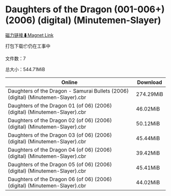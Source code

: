 # Daughters of the Dragon (001-006+) (2006) (digital) (Minutemen-Slayer)

[磁力链接⬇Magnet Link](magnet:?xt=urn:btih:eefad015707711772a97b74e463ffe38e9af03ea&dn=Daughters%20of%20the%20Dragon%20%28001-006%2B%29%20%282006%29%20%28digital%29%20%28Minutemen-Slayer%29)

打包下载📦仍在工事中

文件数：7

总大小：544.71MiB

Online | Download
--- | ---
Daughters of the Dragon - Samurai Bullets (2006) (digital) (Minutemen-Slayer).cbr | 274.29MiB
Daughters of the Dragon 01 (of 06) (2006) (digital) (Minutemen-Slayer).cbr | 46.02MiB
Daughters of the Dragon 02 (of 06) (2006) (digital) (Minutemen-Slayer).cbr | 50.12MiB
Daughters of the Dragon 03 (of 06) (2006) (digital) (Minutemen-Slayer).cbr | 45.44MiB
Daughters of the Dragon 04 (of 06) (2006) (digital) (Minutemen-Slayer).cbr | 39.42MiB
Daughters of the Dragon 05 (of 06) (2006) (digital) (Minutemen-Slayer).cbr | 45.41MiB
Daughters of the Dragon 06 (of 06) (2006) (digital) (Minutemen-Slayer).cbr | 44.02MiB